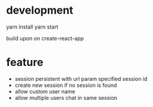 # development
yarn install
yarn start

build upon on create-react-app

# feature
- session persistent with url param specified session id
- create new session if no session is found
- allow custom user name
- allow multiple users chat in same session
